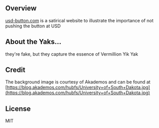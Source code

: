 ## Overview

[usd-button.com](https://usd-button.com) is a satirical website to illustrate the importance of not pushing the button at USD

## About the Yaks...

they're fake, but they capture the essence of Vermillion Yik Yak

## Credit

The background image is courtesy of Akademos and can be found at [https://blog.akademos.com/hubfs/University+of+South+Dakota.jpg](https://blog.akademos.com/hubfs/University+of+South+Dakota.jpg)

## License

MIT
